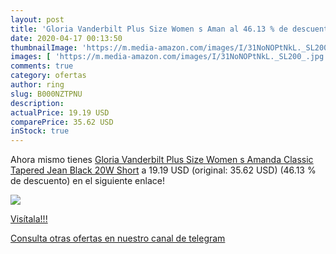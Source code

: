 ```yaml
---
layout: post
title: 'Gloria Vanderbilt Plus Size Women s Aman al 46.13 % de descuento'
date: 2020-04-17 00:13:50
thumbnailImage: 'https://m.media-amazon.com/images/I/31NoNOPtNkL._SL200_.jpg'
images: [ 'https://m.media-amazon.com/images/I/31NoNOPtNkL._SL200_.jpg' ]
comments: true
category: ofertas
author: ring
slug: B000NZTPNU
description:
actualPrice: 19.19 USD
comparePrice: 35.62 USD
inStock: true
---
```


Ahora mismo tienes [Gloria Vanderbilt Plus Size Women s Amanda Classic Tapered Jean  Black  20W Short](https://www.amazon.com/dp/B000NZTPNU/?tag=redken08-20) a 19.19 USD (original: 35.62 USD) (46.13 %  de descuento) en el siguiente enlace!

[![](https://m.media-amazon.com/images/I/31NoNOPtNkL._SL200_.jpg)](https://www.amazon.com/dp/B000NZTPNU/?tag=redken08-20)

[Visítala!!!](https://www.amazon.com/dp/B000NZTPNU/?tag=redken08-20)

[Consulta otras ofertas en nuestro canal de telegram](https://t.me/s/ofertas25)
